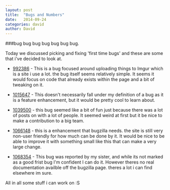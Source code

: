 ```yaml
---
layout: post
title:  "Bugs and Numbers"
date:   2014-09-24
categories: david
author: David
---
```


###bug bug bug bug bug bug bug.

Today we discussed picking and fixing 'first time bugs' and these are some that i've decided to look at.

* [992386](https://bugzilla.mozilla.org/show_bug.cgi?id=992386) - This is a bug focused around uploading things to Imgur which is a site i use a lot. the bug itself seems
relatively simple. It seems it would focus on code that already exists within the page and a bit of tweaking on it.

* [1015647](https://bugzilla.mozilla.org/show_bug.cgi?id=1015647) - This doesn't necessarily fall under my definition of a bug as it is a feature enhancement, but it would be pretty cool to learn about.

* [1039500](https://bugzilla.mozilla.org/show_bug.cgi?id=1039500) - this bug seemed like a bit of fun just because there was a lot of posts on with a lot of people. It seemed weird at first but it be nice to make a contribution to a big team.

* [1066148](https://bugzilla.mozilla.org/show_bug.cgi?id=1066148) - this is a enhancement that bugzilla needs. the site is still very non-user friendly for how much can be done by it. It would be nice to be able to improve it with something small like this that can make a very large change.

* [1068354](https://bugzilla.mozilla.org/show_bug.cgi?id=1068354) - This bug was reported by my sister, and while its not marked as a good frist bug I'm confident I can do it. However theres no real documentation availble off the bugzilla page. theres a lot i can find elsewhere im sure.

All in all some stuff i can work on :S
